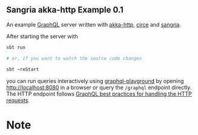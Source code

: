 ## Sangria akka-http Example 0.1

An example [GraphQL](https://graphql.org) server written with [akka-http](https://github.com/akka/akka-http), [circe](https://github.com/circe/circe) and [sangria](https://github.com/sangria-graphql/sangria).

After starting the server with

```bash
sbt run

# or, if you want to watch the source code changes
 
sbt ~reStart
``` 

you can run queries interactively using [graphql-playground](https://github.com/prisma/graphql-playground) by opening [http://localhost:8080](http://localhost:8080) in a browser or query the `/graphql` endpoint directly. The HTTP endpoint follows [GraphQL best practices for handling the HTTP requests](http://graphql.org/learn/serving-over-http/#http-methods-headers-and-body).

# Note
